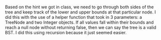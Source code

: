Based on the hint we got in class, we need to go through both sides of the tree and keep track of the lower and upper bounds at that particular node. I did this with the use of a helper function that took in 3 parameters: a TreeNode and two Integer objects. If all values fall within their bounds and reach a null node without returning false, then we can say the tree is a valid BST. I did this using recursion because it just seemed easier. 
